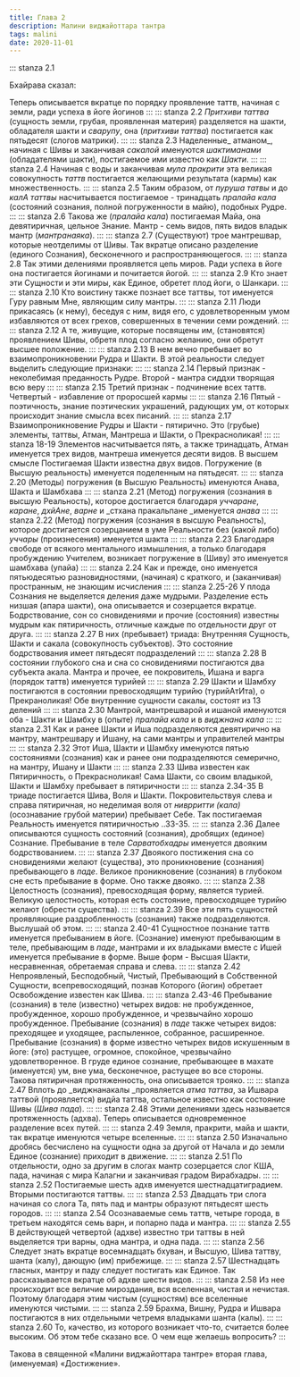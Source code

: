 ```yaml
---
title: Глава 2
description: Малини виджайоттара тантра
tags: malini
date: 2020-11-01
---
```


::: stanza 2.1

Бхайрава сказал:

Теперь описывается вкратце по порядку проявление таттв, начиная с земли, ради успеха в йоге йогинов
:::
::: stanza 2.2
_Притхиви таттва_ (сущность земли, грубая, проявленная материя) разделяется на шакти, обладателя шакти и _сварупу_, она (_притхиви_ _таттва_) постигается как пятьдесят (слогов матрики).
:::
::: stanza 2.3
Наделенные_ атманом_, начиная с Шивы и заканчивая _сакалой_ именуются _шактиманами_ (обладателями шакти), постигаемое ими известно как _Шакти_.
:::
::: stanza 2.4
Начиная с воды и заканчивая _мула_ _пракрити_ эта великая совокупность _таттв_ постигается желающими результата (кармы) как множественность.
:::
::: stanza 2.5
Таким образом, от _пуруша татвы_ и до _калА таттвы_ насчитывается постигаемое - тринадцать _пралайа кала_ (состояний сознания, полной погруженности в майю), подобных Рудре.
:::
::: stanza 2.6
Такова же (_пралайа кала_) постигаемая Майа, она девятиричная, цельное Знание. Мантр - семь видов, пять видов владык мантр (_мантранаяка_).
:::
::: stanza 2.7
(Существуют) трое мантрешвар, которые неотделимы от Шивы. Так вкратце описано разделение (единого Сознания), бесконечного и распространяющегося.
:::
::: stanza 2.8
Так этими делениями проявляется цепь миров. Ради успеха в йоге она постигается йогинами и почитается йогой.
:::
::: stanza 2.9
Кто знает эти Сущности и эти миры, как Единое, обретет плод йоги, о Шанкари.
:::
::: stanza 2.10
Кто воистину также познает все таттвы, тот именуется Гуру равным Мне, являющим силу мантры.
:::
::: stanza 2.11
Люди прикасаясь (к нему), беседуя с ним, видя его, с удовлетворенным умом избавляются от всех грехов, совершенных в течении семи рождений.
:::
::: stanza 2.12
А те, живущие, которые посвящены им, (становятся) проявлением Шивы, обретя плод согласно желанию, они обретут высшее положение.
:::
::: stanza 2.13
В нем вечно пребывает во взаимопроникновении Рудра и Шакти. В этой реальности следует выделить следующие признаки:
:::
::: stanza 2.14
Первый признак - неколебимая преданность Рудре. Второй - мантра сиддхи творящая всю веру 
:::
::: stanza 2.15
Третий признак - подчинение всех таттв. Четвертый - избавление от проросшей кармы 
:::
::: stanza 2.16
Пятый - поэтичность, знание поэтических украшений, радующих ум, от которых происходит знание смысла всех писаний.
:::
::: stanza 2.17
Взаимопроникновение Рудры и Шакти - пятирично. Это (грубые) элементы, таттвы, Атман, Мантреша и Шакти, о Прекрасноликая!
:::
::: stanza 18-19
Элементов насчитывается пять, а также тринадцать, Атман именуется трех видов, мантреша именуется десяти видов. В высшем смысле Постигаемая Шакти известна двух видов. Погружение (в Высшую реальность) именуется поделенным на пятьдесят.
:::
::: stanza 2.20
(Методы) погружения (в Высшую Реальность) именуются Анава, Шакта и Шамбхава 
:::
::: stanza 2.21
(Метод) погружения (сознания в высшую Реальность), которое достигается благодаря _уччаране_, _каране_, _дхйАне_, _варне_ и _стхана пракальпане _именуется _анава_ 
:::
::: stanza 2.22
(Метод) погружения (сознания в высшую Реальность), которое достигается созерцанием в уме Реальности без (какой либо) _уччары_ (произнесения) именуется шакта 
:::
::: stanza 2.23
Благодаря свободе от всякого ментального измышления, а только благодаря пробуждению Учителем, возникает погружение в (Шиву) это именуется шамбхава (упайа) 
:::
::: stanza 2.24
Как и прежде, оно именуется пятьюдесятью разновидностями, (начиная) с краткого, и (заканчивая) пространным, не знающим исчисления 
:::
::: stanza 2.25-26
У плода Сознания не выделяется деления даже мудрыми. Разделение есть низшая (апара шакти), она описывается и созерцается вкратце. Бодрствование, сон со сновидениями и прочие (состояния) известны мудрым как пятиричность, отличные каждые по отдельности друг от друга.
:::
::: stanza 2.27
В них (пребывает) триада: Внутренняя Сущность, Шакти и сакала (совокупность субъектов). Это состояние бодрствования имеет пятьдесят подразделений 
:::
::: stanza 2.28
В состоянии глубокого сна и сна со сновидениями постигаются два субъекта акала. Мантра и прочее, ее покровитель, Ишана и варга (порядок таттв) именуется турийей 
:::
::: stanza 2.29
Шакти и Шамбху постигаются в состоянии превосходящим турийю (турийАтИта), о Прекраноликая! Обе внутренние сущности сакалы, состоят из 13 делений 
:::
::: stanza 2.30
Мантрой, мантрешварой и ишаной именуются оба - Шакти и Шамбху в (опыте) _пралайа кала_ и в _виджнана кала_ 
:::
::: stanza 2.31
Как и ранее Шакти и Иша подразделяются девятирично на мантру, мантрешвару и Ишану, на сами мантры и управителей мантры 
:::
::: stanza 2.32
Этот Иша, Шакти и Шамбху именуются пятью состояниями (сознания) как и ранее они подразделяются семерично, на мантру, Ишану и Шакти 
:::
::: stanza 2.33
Шива известен как Пятиричность, о Прекрасноликая! Сама Шакти, со своим владыкой, Шакти и Шамбху пребывает в пятиричности 
:::
::: stanza 2.34-35
В триаде постигается Шива, Воля и Шакти. Покровительствуя слева и справа пятиричная, но неделимая воля от _ниврритти (кала)_ (осознавание грубой материи) пребывает Себе. Так постигаемая Реальность именуется пятиричностью ..33-35.
:::
::: stanza 2.36
Далее описываются сущность состояний (сознания), дробящих (единое) Сознание. Пребывание в теле _Сарватобхадры_ именуется двояким бодрствованием.
:::
::: stanza 2.37
Двоякого постижения сна со сновидениями желают (существа), это проникновение (сознания) пребывающего в _паде_. Великое проникновение (сознания) в глубоком сне есть пребывание в форме. Оно также двояко.
:::
::: stanza 2.38
Целостность (сознания), превосходящая форму, является турией. Великую целостность, которая есть состояние, превосходящее турийю желают (обрести существа).
:::
::: stanza 2.39
Все эти пять сущностей проявляющие раздробленность (сознания) также подразделяются. Выслушай об этом.
:::
::: stanza 2.40-41
Сущностное познание таттв именуется пребыванием в йоге. (Сознание) именуют пребывающим в теле, пребывающим в _паде_, мантрами и их владыками вместе с Ишей именуется пребывание в форме. Выше форм - Высшая Шакти, несравненная, обретаемая справа и слева.
:::
::: stanza 2.42
Непроявленый, Бесподобный, Чистый, Пребывающий в Собственной Сущности, всепревосходящий, познав Которого (йогин) обретает Освобождение известен как Шива.
:::
::: stanza 2.43-46
Пребывание (сознания) в теле (известно) четырех видов: не пробужденное, пробужденное, хорошо пробужденное, и чрезвычайно хорошо пробужденное. Пребывание (сознания) в _паде_ также четырех видов: преходящее и уходящее, распыленное, собранное, расширенное. Пребывание (сознания) в форме известно четырех видов искушенным в йоге: (это) растущее, огромное, спокойное, чрезвычайно удовлетворенное. В груде единое сознание, пребывающее в махате (именуется) ум, вне ума, бесконечное, растущее во все стороны. Такова пятиричная протяженность, она описывается трояко.
:::
::: stanza 2.47
Вплоть до _виджнанакалы _проявляется _атма таттва_, за Ишвара таттвой (проявляется) видйа таттва, остальное известно как состояние Шивы (_Шива пада_).
:::
::: stanza 2.48
Этими делениями здесь называется протяженность (адхва). Теперь описывается одновременное разделение всех путей.
:::
::: stanza 2.49
Земля, пракрити, майа и шакти, так вкратце именуются четыре вселенные.
:::
::: stanza 2.50
Изначально дробясь бесчислено на сущности одна за другой от Начала и до земли Единое (сознание) приходит в движение.
:::
::: stanza 2.51
По отдельности, одно за другим в слогах мантр созерцается слог КША, пада, начиная с мира Калагни и заканчивая градом Вирабхадры.
:::
::: stanza 2.52
Постигаемые шесть адхв именуется шестнадцатиградием. Вторыми постигаются таттвы.
:::
::: stanza 2.53
Двадцать три слога начиная со слога Та, пять пад и мантры образуют пятьдесят шесть городов.
:::
::: stanza 2.54
Осознаваемые семь таттв, четыре города, в третьем находятся семь варн, и попарно пада и мантра.
:::
::: stanza 2.55
В действующей четвертой (адхве) известно три таттвы в ней выделяется три варны, одна мантра, и одна пада.
:::
::: stanza 2.56
Следует знать вкратце восемнадцать бхуван, и Высшую, Шива таттву, шанта (калу), дающую (им) прибежище.
:::
::: stanza 2.57
Шестнадцать гласных, мантру и паду следует постигать как Единое. Так рассказывается вкратце об адхве шести видов.
:::
::: stanza 2.58
Из нее происходит все величие мироздания, вся вселенная, чистая и нечистая. Поэтому благодаря этим чистым (сущностям) все вселенные именуются чистыми.
:::
::: stanza 2.59
Брахма, Вишну, Рудра и Ишвара постигаются в них отдельными четремя владыками шанта (калы).
:::
::: stanza 2.60
То, качество, из которого возникает что-то, считается более высоким. Об этом тебе сказано все. О чем еще желаешь вопросить?
:::

Такова в священной «Малини виджайоттара тантре» вторая глава, (именуемая) «Достижение».